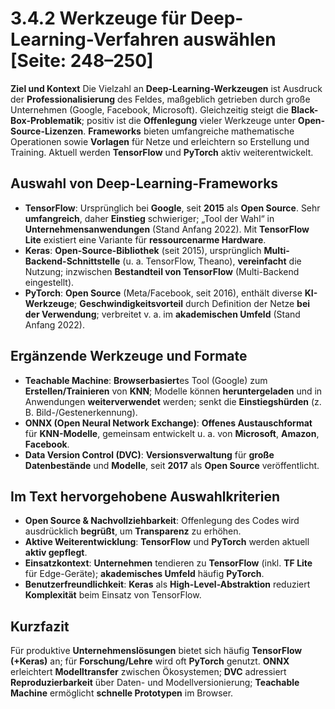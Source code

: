 # 3.4.2 Werkzeuge für Deep-Learning-Verfahren auswählen [Seite: 248–250]

**Ziel und Kontext**
Die Vielzahl an **Deep-Learning-Werkzeugen** ist Ausdruck der **Professionalisierung** des Feldes, maßgeblich getrieben durch große Unternehmen (Google, Facebook, Microsoft). Gleichzeitig steigt die **Black-Box-Problematik**; positiv ist die **Offenlegung** vieler Werkzeuge unter **Open-Source-Lizenzen**. **Frameworks** bieten umfangreiche mathematische Operationen sowie **Vorlagen** für Netze und erleichtern so Erstellung und Training. Aktuell werden **TensorFlow** und **PyTorch** aktiv weiterentwickelt. 

## Auswahl von Deep-Learning-Frameworks

* **TensorFlow**: Ursprünglich bei **Google**, seit **2015** als **Open Source**. Sehr **umfangreich**, daher **Einstieg** schwieriger; „Tool der Wahl“ in **Unternehmensanwendungen** (Stand Anfang 2022). Mit **TensorFlow Lite** existiert eine Variante für **ressourcenarme Hardware**. 
* **Keras**: **Open-Source-Bibliothek** (seit 2015), ursprünglich **Multi-Backend-Schnittstelle** (u. a. TensorFlow, Theano), **vereinfacht** die Nutzung; inzwischen **Bestandteil von TensorFlow** (Multi-Backend eingestellt). 
* **PyTorch**: **Open Source** (Meta/Facebook, seit 2016), enthält diverse **KI-Werkzeuge**; **Geschwindigkeitsvorteil** durch Definition der Netze **bei der Verwendung**; verbreitet v. a. im **akademischen Umfeld** (Stand Anfang 2022). 

## Ergänzende Werkzeuge und Formate

* **Teachable Machine**: **Browserbasiert**es Tool (Google) zum **Erstellen/Trainieren** von **KNN**; Modelle können **heruntergeladen** und in Anwendungen **weiterverwendet** werden; senkt die **Einstiegshürden** (z. B. Bild-/Gestenerkennung). 
* **ONNX (Open Neural Network Exchange)**: **Offenes Austauschformat** für **KNN-Modelle**, gemeinsam entwickelt u. a. von **Microsoft**, **Amazon**, **Facebook**. 
* **Data Version Control (DVC)**: **Versionsverwaltung** für **große Datenbestände** und **Modelle**, seit **2017** als **Open Source** veröffentlicht. 

## Im Text hervorgehobene Auswahlkriterien

* **Open Source & Nachvollziehbarkeit**: Offenlegung des Codes wird ausdrücklich **begrüßt**, um **Transparenz** zu erhöhen. 
* **Aktive Weiterentwicklung**: **TensorFlow** und **PyTorch** werden aktuell **aktiv gepflegt**. 
* **Einsatzkontext**: **Unternehmen** tendieren zu **TensorFlow** (inkl. **TF Lite** für Edge-Geräte); **akademisches Umfeld** häufig **PyTorch**. 
* **Benutzerfreundlichkeit**: **Keras** als **High-Level-Abstraktion** reduziert **Komplexität** beim Einsatz von TensorFlow. 

## Kurzfazit

Für produktive **Unternehmenslösungen** bietet sich häufig **TensorFlow (+Keras)** an; für **Forschung/Lehre** wird oft **PyTorch** genutzt. **ONNX** erleichtert **Modelltransfer** zwischen Ökosystemen; **DVC** adressiert **Reproduzierbarkeit** über Daten- und Modellversionierung; **Teachable Machine** ermöglicht **schnelle Prototypen** im Browser.
